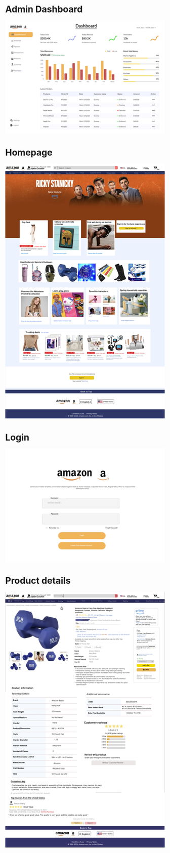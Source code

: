 # Admin Dashboard
![alt text](https://github.com/Aporbo/UI-UX/blob/main/Dashboard.png)
# Homepage
![alt text](https://github.com/Aporbo/UI-UX/blob/main/Homepage.png)
# Login
![alt text](https://github.com/Aporbo/UI-UX/blob/main/Login.png)
# Product details
![alt text](https://github.com/Aporbo/UI-UX/blob/main/Product%20Details%20and%20order.png)
